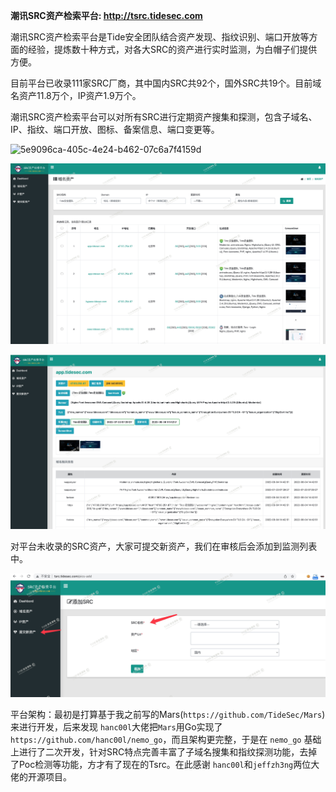 
**潮讯SRC资产检索平台: http://tsrc.tidesec.com**

潮讯SRC资产检索平台是Tide安全团队结合资产发现、指纹识别、端口开放等方面的经验，提炼数十种方式，对各大SRC的资产进行实时监测，为白帽子们提供方便。

目前平台已收录111家SRC厂商，其中国内SRC共92个，国外SRC共19个。目前域名资产11.8万个，IP资产1.9万个。

潮讯SRC资产检索平台可以对所有SRC进行定期资产搜集和探测，包含子域名、IP、指纹、端口开放、图标、备案信息、端口变更等。

![5e9096ca-405c-4e24-b462-07c6a7f4159d](images/2022.07-Tsrc/16599318553004.png)


![16599285919648](images/2022.07-Tsrc/16599285919648.jpg)

![16599286077328](images/2022.07-Tsrc/16599286077328.jpg)

对平台未收录的SRC资产，大家可提交新资产，我们在审核后会添加到监测列表中。

![](images/2022.07-Tsrc/16599290967338.jpg)

平台架构：最初是打算基于我之前写的Mars(`https://github.com/TideSec/Mars`)来进行开发，后来发现 `hanc00l`大佬把`Mars`用Go实现了`https://github.com/hanc00l/nemo_go`，而且架构更完整，于是在 `nemo_go` 基础上进行了二次开发，针对SRC特点完善丰富了子域名搜集和指纹探测功能，去掉了Poc检测等功能，方才有了现在的Tsrc。在此感谢 `hanc00l`和`jeffzh3ng`两位大佬的开源项目。

